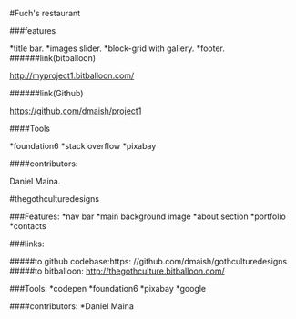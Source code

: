 

#Fuch's restaurant

###features

 *title bar. 
 *images slider.
 *block-grid with gallery.
 *footer.
######link(bitballoon)

 http://myproject1.bitballoon.com/

######link(Github)

 https://github.com/dmaish/project1

####Tools

*foundation6 
*stack overflow 
*pixabay

####contributors:

Daniel Maina.


#thegothculturedesigns

###Features:
  *nav bar
  *main background image
  *about section
  *portfolio
  *contacts

###links:

#####to github codebase:https:
//github.com/dmaish/gothculturedesigns
#####to bitballoon:
http://thegothculture.bitballoon.com/

###Tools:
  *codepen
  *foundation6
  *pixabay
  *google

####contributors:
  *Daniel Maina
